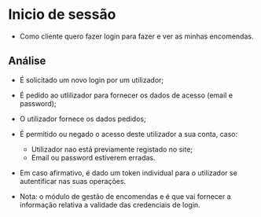 # Inicio de sessão

- Como cliente quero fazer login para fazer e ver as minhas encomendas. 

## Análise

- É solicitado um novo login por um utilizador;
- É pedido ao utlilizador para fornecer os dados de acesso (email e password);
- O utilizador fornece os dados pedidos;
- É permitido ou negado o acesso deste utilizador a sua conta, caso:
    - Utilizador nao está previamente registado no site;
    - Email ou password estiverem erradas.
- Em caso afirmativo, é dado um token individual para o utilizador se autentificar nas suas operações.

- Nota: o módulo de gestão de encomendas e é que vai fornecer a informação relativa a validade das credenciais de login.

